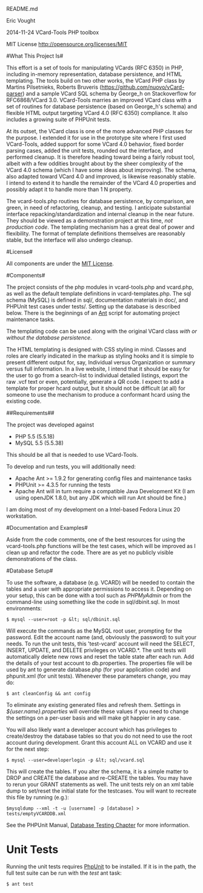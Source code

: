 README.md

Eric Vought

2014-11-24 VCard-Tools PHP toolbox

MIT License http://opensource.org/licenses/MIT

#What This Project Is#

This effort is a set of tools for manipulating VCards (RFC 6350) in PHP, including in-memory representation, database persistence, and HTML templating. The tools build on two other works, the VCard PHP class by Martins Pilsetnieks, Roberts Bruveris (https://github.com/nuovo/vCard-parser) and a sample VCard SQL schema by George_h on Stackoverflow for RFC6868/VCard 3.0. VCard-Tools marries an improved VCard class with a set of routines for database persistence (based on George_h's schema) and flexible HTML output targeting VCard 4.0 (RFC 6350) compliance. It also includes a growing suite of PHPUnit tests.

At its outset, the VCard class is one of the more advanced PHP classes for the purpose. I extended it for use in the prototype site where I first used VCard-Tools, added support for some VCard 4.0 behavior, fixed border parsing cases, added the unit tests, rounded out the interface, and performed cleanup. It is therefore heading toward being a fairly robust tool, albeit with a few oddities brought about by the sheer complexity of the VCard 4.0 schema (which I have some ideas about improving). The schema, also adapted toward VCard 4.0 and improved, is likewise reasonably stable. I intend to extend it to handle the remainder of the VCard 4.0 properties and possibly adapt it to handle more than 1 N property.

The vcard-tools.php routines for database persistence, by comparison, are green, in need of refactoring, cleanup, and testing. I anticipate substantial interface repacking/standardization and internal cleanup in the near future. They should be viewed as a demonstration project at this time, *not production code*. The templating mechanism has a great deal of power and flexibility. The format of template definitions themselves are reasonably stable, but the interface will also undergo cleanup.

#License#

All components are under the [MIT License](license.txt).

#Components#

The project consists of the php modules in vcard-tools.php and vcard.php, as well as the default template definitions in vcard-templates.php. The sql schema (MySQL) is defined in sql/, documentation materials in doc/, and PHPUnit test cases under tests/. Setting up the database is described below. There is the beginnings of an [Ant](http://ant.apache.org) script for automating project maintenance tasks.

The templating code can be used along with the original VCard class *with or without the database persistence*.

The HTML templating is designed with CSS styling in mind. Classes and roles are clearly indicated in the markup as styling hooks and it is simple to present different output for, say, Individual versus Organization or summary versus full information. In a live website, I intend that it should be easy for the user to go from a search-list to individual detailed listings, export the raw .vcf text or even, potentially, generate a QR code. I expect to add a template for proper hcard output, but it should not be difficult (at all) for someone to use the mechanism to produce a conformant hcard using the existing code.

##Requirements##

The project was developed against
* PHP 5.5 (5.5.18)
* MySQL 5.5 (5.5.38)

This should be all that is needed to use VCard-Tools.

To develop and run tests, you will additionally need:

* Apache Ant >= 1.9.2 for generating config files and maintenance tasks
* PHPUnit >= 4.3.5 for running the tests
* Apache Ant will in turn require a compatible Java Development Kit (I am using
openJDK 1.8.0, but any JDK which will run Ant should be fine.)

I am doing most of my development on a Intel-based Fedora Linux 20 workstation.

#Documentation and Examples#

Aside from the code comments, one of the best resources for using the vcard-tools.php functions will be the test cases, which will be improved as I clean up and refactor the code. There are as yet no publicly visible demonstrations of the class.

#Database Setup#

To use the software, a database (e.g. VCARD) will be needed to contain the tables and a user with appropriate permissions to access it. Depending on your setup, this can be done with a tool such as *PHPMyAdmin* or from the command-line using something like the code in sql/dbinit.sql. In most environments:

    $ mysql --user=root -p &lt; sql/dbinit.sql

Will execute the commands as the MySQL root user, prompting for the password. Edit the account name (and, obviously the password) to suit your needs. To run the unit tests, this 'test-vcard' account will need the SELECT, INSERT, UPDATE, and DELETE privileges on VCARD.*. The unit tests will automatically delete new rows and reset the table state after each run. Add the details of your test account to db.properties. The properties file will be used by ant to generate database.php (for your application code) and phpunit.xml (for unit tests).
Whenever these parameters change, you may do:

    $ ant cleanConfig && ant config

To eliminate any existing generated files and refresh them.
Settings in *${user.name}.properties* will override these values if you need to
change the settings on a per-user basis and will make git happier in any case.

You will also likely want a developer account which has privileges to create/destroy the database tables so that you do not need to use the root account during development. Grant this account ALL on VCARD and use it for the next step:

    $ mysql --user=developerlogin -p &lt; sql/vcard.sql

This will create the tables. If you alter the schema, it is a simple matter to
DROP and CREATE the database and re-CREATE the tables. You may have to rerun your GRANT statements as well. The unit tests rely on an xml table dump to set/reset
the initial state for the testcases. You will want to recreate this file by
running (e.g.):

    $mysqldump --xml -t -u [username] -p [database] > tests/emptyVCARDDB.xml

See the PHPUnit Manual, [Database Testing Chapter](https://phpunit.de/manual/current/en/database.html#database.available-implementations) for more information.

# Unit Tests #

Running the unit tests requires [PhpUnit](https://phpunit.de/) to be installed. If it is in the path, the full test suite can be run with the *test* ant task:

    $ ant test

